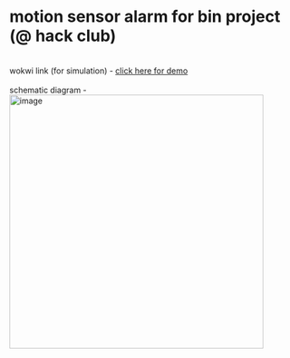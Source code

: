 # motion sensor alarm for bin project (@ hack club)
<br>
wokwi link (for simulation) - <a href="https://wokwi.com/projects/406946992212316161">click here for demo</a>
<br><br>
schematic diagram - <br>
<img width="448" alt="image" src="https://github.com/user-attachments/assets/008a6828-4766-469f-9c38-dab7317a8770">

